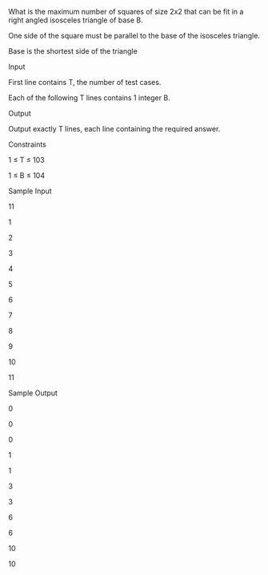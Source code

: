 What is the maximum number of squares of size 2x2 that can be fit in a right angled isosceles triangle of base B.

One side of the square must be parallel to the base of the isosceles triangle.

Base is the shortest side of the triangle

Input

First line contains T, the number of test cases.

Each of the following T lines contains 1 integer B.

Output

Output exactly T lines, each line containing the required answer.

Constraints

1 ≤ T ≤ 103

1 ≤ B ≤ 104

Sample Input

11

1

2

3

4

5

6

7

8

9

10

11

Sample Output 

0

0

0

1

1

3

3

6

6

10

10
